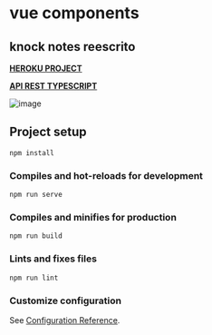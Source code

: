 # vue components

## knock notes reescrito

[**HEROKU PROJECT**](https://knocknotes.herokuapp.com/)

[**API REST TYPESCRIPT**](https://knock-api-ts.herokuapp.com/)

![image](https://user-images.githubusercontent.com/52190352/144729402-b82e52ba-e181-4c8d-a8fa-387427bd2456.png)



## Project setup
```
npm install
```

### Compiles and hot-reloads for development
```
npm run serve
```

### Compiles and minifies for production
```
npm run build
```

### Lints and fixes files
```
npm run lint
```

### Customize configuration
See [Configuration Reference](https://cli.vuejs.org/config/).

